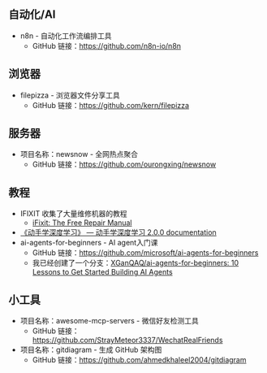 
## 自动化/AI
- n8n - 自动化工作流编排工具
	- GitHub 链接：https://github.com/n8n-io/n8n


## 浏览器
- filepizza - 浏览器文件分享工具
	- GitHub 链接：https://github.com/kern/filepizza

## 服务器
- 项目名称：newsnow - 全网热点聚合 
	- GitHub 链接：https://github.com/ourongxing/newsnow

## 教程
- IFIXIT 收集了大量维修机器的教程
	- [iFixit: The Free Repair Manual](https://www.ifixit.com/)
- [《动手学深度学习》 — 动手学深度学习 2.0.0 documentation](https://zh.d2l.ai/)
- ai-agents-for-beginners - AI agent入门课
	- GitHub 链接：https://github.com/microsoft/ai-agents-for-beginners
	- 我已经创建了一个分支：[XGanQAQ/ai-agents-for-beginners: 10 Lessons to Get Started Building AI Agents](https://github.com/XGanQAQ/ai-agents-for-beginners?tab=readme-ov-file)
## 小工具
- 项目名称：awesome-mcp-servers - 微信好友检测工具
	- GitHub 链接：https://github.com/StrayMeteor3337/WechatRealFriends
- 项目名称：gitdiagram - 生成 GitHub 架构图 
	- GitHub 链接：https://github.com/ahmedkhaleel2004/gitdiagram

